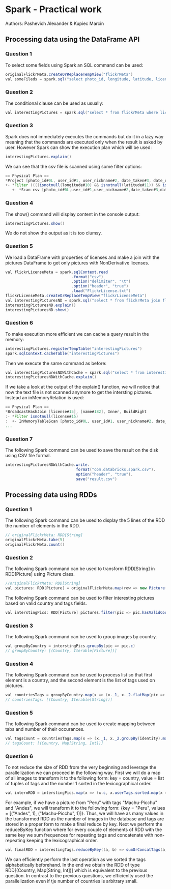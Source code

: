 # Spark - Practical work
Authors: Pashevich Alexander & Kupiec Marcin

## Processing data using the DataFrame API

### Question 1
To select some fields using Spark an SQL command can be used:
```java
originalFlickrMeta.createOrReplaceTempView("flickrMeta")
val someFileds = spark.sql("select photo_id, longitude, latitude, license from flickrMeta")
```
### Question 2
The conditional clause can be used as usually:
```java
val interestingPictures = spark.sql("select * from flickrMeta where license is not NULL and longitude <> -1 and latitude <> -1")
```
### Question 3
Spark does not immediately executes the commands but do it in a lazy way meaning that the commands are executed only when the result is asked by user. However Spark can show the execution plan which will be used:
```java
interestingPictures.explain()
```
We can see that the csv file is scanned using some filter options:
```java
== Physical Plan ==
*Project [photo_id#0L, user_id#1, user_nickname#2, date_taken#3, date_uploaded#4, device#5, title#6, description#7, user_tags#8, machine_tags#9, longitude#10, latitude#11, accuracy#12, url#13, download_url#14, license#15, license_url#16, server_id#17, farm_id#18, secret#19, secret_original#20, extension_original#21, marker#22]
+- *Filter ((((isnotnull(longitude#10) && isnotnull(latitude#11)) && isnotnull(license#15)) && NOT (longitude#10 = -1.0)) && NOT (latitude#11 = -1.0))
   +- *Scan csv [photo_id#0L,user_id#1,user_nickname#2,date_taken#3,date_uploaded#4,device#5,title#6,description#7,user_tags#8,machine_tags#9,longitude#10,latitude#11,accuracy#12,url#13,download_url#14,license#15,license_url#16,server_id#17,farm_id#18,secret#19,secret_original#20,extension_original#21,marker#22] Format: CSV, InputPaths: file:/Users/alexpashevich/MoSIG/LSDM/TpFlickrSkeleton/flickrSample.txt, PartitionFilters: [], PushedFilters: [IsNotNull(longitude), IsNotNull(latitude), IsNotNull(license), Not(EqualTo(longitude,-1.0)), Not..., ReadSchema: struct<photo_id:bigint,user_id:string,user_nickname:string,date_taken:string,date_uploaded:string...
```
### Question 4
The show() command will display content in the console output:
```java
interestingPictures.show()
```
We do not show the output as it is too clumsy.
### Question 5
We load a DataFrame with properties of licenses and make a join with the pictures DataFrame to get only pictures with NonDerivative licenses.
```java
val flickrLicenseMeta = spark.sqlContext.read
        					 .format("csv")
        					 .option("delimiter", "\t")
        					 .option("header", "true")
        					 .load("FlickrLicense.txt")
flickrLicenseMeta.createOrReplaceTempView("flickrLicenseMeta")
val interestingPicturesND = spark.sql("select * from flickrMeta join flickrLicenseMeta on flickrMeta.license = flickrLicenseMeta.name where flickrMeta.license is not NULL and flickrMeta.longitude <> -1 and flickrMeta.latitude <> -1 and flickrLicenseMeta.NonDerivative = 1")
interestingPicturesND.explain()
interestingPicturesND.show()
```
### Question 6
To make execution more efficient we can cache a query result in the memory:
```java
interestingPictures.registerTempTable("interestingPictures")
spark.sqlContext.cacheTable("interestingPictures")
```
Then we execute the same command as before:
```java
val interestingPicturesNDWithCache = spark.sql("select * from interestingPictures join flickrLicenseMeta on interestingPictures.license = flickrLicenseMeta.name")
interestingPicturesNDWithCache.explain()
```
If we take a look at the output of the explain() function, we will notice that now the text file is not scanned anymore to get the intersting pictures. Instead an inMemoryRelation is used:
```java
== Physical Plan ==
*BroadcastHashJoin [license#15], [name#182], Inner, BuildRight
:- *Filter isnotnull(license#15)
:  +- InMemoryTableScan [photo_id#0L, user_id#1, user_nickname#2, date_taken#3, date_uploaded#4, device#5, title#6, description#7, user_tags#8, machine_tags#9, longitude#10, latitude#11, accuracy#12, url#13, download_url#14, license#15, license_url#16, server_id#17, farm_id#18, secret#19, secret_original#20, extension_original#21, marker#22], [isnotnull(license#15)]
...
```
### Question 7
The following Spark command can be used to save the result on the disk using CSV file formal.
```java
interestingPicturesNDWithCache.write.
							   format("com.databricks.spark.csv").
                               option("header", "true").
                               save("result.csv")
```

## Processing data using RDDs
### Question 1

The following Spark command can be used to display the 5 lines of the RDD the number of elements in the RDD.
```java
// originalFlickrMeta: RDD[String]
originalFlickrMeta.take(5)
originalFlickrMeta.count()
```

### Question 2
The following Spark command can be used to transform RDD[String] in RDD[Picture] using Picture class.
```java
//originalFlickrMeta: RDD[String]
val pictures: RDD[Picture] = originalFlickrMeta.map(row => new Picture(row.split("\t")))
```
The following Spark command can be used to filter interesting pictures based on valid country and tags fields.
```java
val interstingPics: RDD[Picture] pictures.filter(pic => pic.hasValidCountry & pic.hasTags)
```
### Question 3
The following Spark command can be used to group images by country.
```java
val groupByCountry = interstingPics.groupBy(pic => pic.c)
// groupByCountry: [(Country, Iterable[Picture])]
```
### Question 4
The following Spark command can be used to process list so that first element is a country, and the second element is the list of tags used on pictures.
```java
val countriesTags = groupByCountry.map(x => (x._1, x._2.flatMap(pic => pic.userTags)))
// countriesTags: [(Country, Iterable[String])]
```
### Question 5
The following Spark command can be used to create mapping between tabs and number of their occurances.
```java
val tagsCount = countriesTags.map(x => (x._1, x._2.groupBy(identity).mapValues(_.size).map(identity)))
// tagsCount: [(Country, Map[String, Int])]
```
### Question 6
To not reduce the size of RDD from the very beginning and leverage the parallelization we can proceed in the following way. First we will do a map of all images to transform it to the following form: key = country, value = list of tuples of tags and the number 1 sorted in the lexicographical order.
```java
val intermRDD = interstingPics.map(x => (x.c, x.userTags.sorted.map(x => (x, 1))))
```
For example, if we have a picture from "Peru" with tags "Machu-Picchu" and "Andes", we will transform it to the following form: {key = "Peru", values = [("Andes", 1), ("Machu-Picchu", 1)]}. Thus, we will have as many values in the transformed RDD as the number of images in the database and tags are stored in a proper form to make a final reduce by key. Next we perform the reduceByKey function where for every couple of elements of RDD with the same key we sum frequences for repeating tags and concatenate with non-repeating keeping the lexicographical order.
```java
val finalRDD = interestingTags.reduceByKey((a, b) => sumOrConcatTags(a, b))
```
We can efficiently perform the last operation as we sorted the tags alphabetically beforehand. In the end we obtain the RDD of type RDD[(Country, Map[String, Int])] which is equivalent to the previous question. In contrast to the previous questions, we efficienlty used the parallelization even if tje number of countries is arbitrary small.





